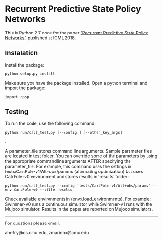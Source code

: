 # Recurrent Predictive State Policy Networks

This is Python 2.7 code for the paper <a href='https://arxiv.org/pdf/1803.01489.pdf'>"Recurrent Predictive State Policy Networks"</a> published at ICML 2018. 

## Instalation

<p> Install the package: </p>
<pre><code>python setup.py install</code></pre>

<p> Make sure you have the package installed.
 Open a python terminal and import the package: </p>
<pre><code>import rpsp</code></pre>


## Testing

<p> To run the code, use the following command: </p>

<pre><code>python run/call_test.py [--config <parameter_file>] [--other_key_args]</code></pre>. 

<p> A parameter_file stores command line arguments. Sample parameter files are located in test folder. You can override some of the parameters by using the appropriate commandline arguments AFTER specifying the parameter_file. For example, this command uses the settings in tests/CartPole-v1/Alt+obs/params (alternating optimization) but uses CatrPole-v0 environment and stores results in 'results' folder:</p>
<pre><code>python run/call_test.py --config 'tests/CartPole-v1/Alt+obs/params' --env CartPole-v0 --tfile results</code></pre>

<p> Check available environments in (envs.load_environments). For example: Swimmer-v0 runs a continuous simulator while Swimmer-v1 runs with the Mujoco simulator.
 Results in the paper are reported on Mujoco simulators.</p>

* * *

<p> For questions please email:
<p> ahefny@cs.cmu.edu, zmarinho@cmu.edu</p>



